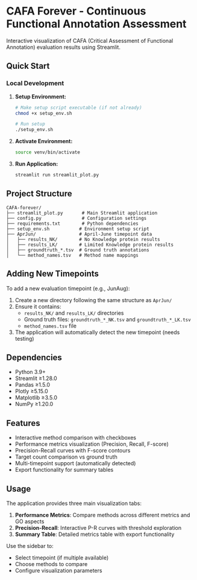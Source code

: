 # CAFA Forever - Continuous Functional Annotation Assessment

Interactive visualization of CAFA (Critical Assessment of Functional Annotation) evaluation results using Streamlit.

## Quick Start

### Local Development

1. **Setup Environment:**
   ```bash
   # Make setup script executable (if not already)
   chmod +x setup_env.sh
   
   # Run setup
   ./setup_env.sh
   ```

2. **Activate Environment:**
   ```bash
   source venv/bin/activate
   ```

3. **Run Application:**
   ```bash
   streamlit run streamlit_plot.py
   ```

## Project Structure

```
CAFA-forever/
├── streamlit_plot.py       # Main Streamlit application
├── config.py               # Configuration settings
├── requirements.txt        # Python dependencies
├── setup_env.sh           # Environment setup script
├── AprJun/                # April-June timepoint data
│   ├── results_NK/        # No Knowledge protein results
│   ├── results_LK/        # Limited Knowledge protein results
│   ├── groundtruth_*.tsv  # Ground truth annotations
│   └── method_names.tsv   # Method name mappings

```

## Adding New Timepoints

To add a new evaluation timepoint (e.g., JunAug):

1. Create a new directory following the same structure as `AprJun/`
2. Ensure it contains:
   - `results_NK/` and `results_LK/` directories
   - Ground truth files: `groundtruth_*_NK.tsv` and `groundtruth_*_LK.tsv`
   - `method_names.tsv` file
3. The application will automatically detect the new timepoint (needs testing)


## Dependencies

- Python 3.9+
- Streamlit ≥1.28.0
- Pandas ≥1.5.0
- Plotly ≥5.15.0
- Matplotlib ≥3.5.0
- NumPy ≥1.20.0

## Features

- Interactive method comparison with checkboxes
- Performance metrics visualization (Precision, Recall, F-score)
- Precision-Recall curves with F-score contours
- Target count comparison vs ground truth
- Multi-timepoint support (automatically detected)
- Export functionality for summary tables

## Usage

The application provides three main visualization tabs:

1. **Performance Metrics**: Compare methods across different metrics and GO aspects
2. **Precision-Recall**: Interactive P-R curves with threshold exploration
3. **Summary Table**: Detailed metrics table with export functionality

Use the sidebar to:
- Select timepoint (if multiple available)
- Choose methods to compare
- Configure visualization parameters
